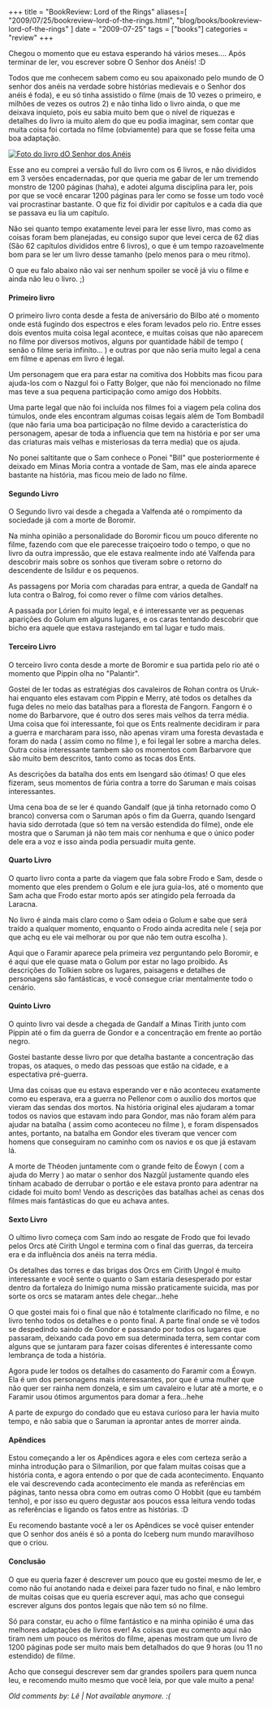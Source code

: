 +++
title = "BookReview: Lord of the Rings"
aliases=[
  "2009/07/25/bookreview-lord-of-the-rings.html",
  "blog/books/bookreview-lord-of-the-rings"
]
date = "2009-07-25"
tags = ["books"]
categories = "review"
+++

Chegou o momento que eu estava esperando há vários meses.... Após
terminar de ler, vou escrever sobre O Senhor dos Anéis! :D

Todos que me conhecem sabem como eu sou apaixonado pelo mundo de O
senhor dos anéis na verdade sobre histórias medievais e o Senhor dos
anéis é foda), e eu só tinha assistido o filme (mais de 10 vezes o
primeiro, e milhões de vezes os outros 2) e não tinha lido o livro
ainda, o que me deixava inquieto, pois eu sabia muito bem que o nível
de riquezas e detalhes do livro ia muito alem do que eu podia
imaginar, sem contar que muita coisa foi cortada no filme (obviamente)
para que se fosse feita uma boa adaptação.

[![Foto do livro dO Senhor dos Anéis](/images/posts/lord_of_the_rings.jpg "Meu livro do senhor dos anéis")](/images/posts/lord_of_the_rings.jpg "")

Esse ano eu comprei a versão full do livro com os 6 livros, e não
divididos em 3 versões encadernadas, por que queria me gabar de ler um
tremendo monstro de 1200 páginas (haha), e adotei alguma disciplina
para ler, pois por que se você encarar 1200 páginas para ler como se
fosse um todo você vai procrastinar bastante. O que fiz foi dividir
por capítulos e a cada dia que se passava eu lia um capítulo.

Não sei quanto tempo exatamente levei para ler esse livro, mas como as
coisas foram bem planejadas, eu consigo supor que levei cerca de 62
dias (São 62 capítulos divididos entre 6 livros), o que é um tempo
razoavelmente bom para se ler um livro desse tamanho (pelo menos para
o meu ritmo).

O que eu falo abaixo não vai ser nenhum spoiler se você já viu o filme
e ainda não leu o livro. ;)

#### Primeiro livro

O primeiro livro conta desde a festa de aniversário do Bilbo até o
momento onde está fugindo dos espectros e eles foram levados pelo
rio. Entre esses dois eventos muita coisa legal acontece, e muitas
coisas que não aparecem no filme por diversos motivos, alguns por
quantidade hábil de tempo ( senão o filme seria infinito... ) e outras
por que não seria muito legal a cena em filme e apenas em livro é
legal.

Um personagem que era para estar na comitiva dos Hobbits mas ficou
para ajuda-los com o Nazgul foi o Fatty Bolger, que não foi mencionado
no filme mas teve a sua pequena participação como amigo dos Hobbits.

Uma parte legal que não foi incluída nos filmes foi a viagem pela
colina dos túmulos, onde eles encontram algumas coisas legais além de
Tom Bombadil (que não faria uma boa participação no filme devido a
característica do personagem, apesar de toda a influencia que tem na
história e por ser uma das criaturas mais velhas e misteriosas da
terra media) que os ajuda.

No ponei saltitante que o Sam conhece o Ponei "Bill" que
posteriormente é deixado em Minas Moria contra a vontade de Sam, mas
ele ainda aparece bastante na história, mas ficou meio de lado no
filme.

#### Segundo Livro

O Segundo livro vai desde a chegada a Valfenda até o rompimento da
sociedade já com a morte de Boromir.

Na minha opinião a personalidade do Boromir ficou um pouco diferente
no filme, fazendo com que ele parecesse traiçoeiro todo o tempo, o que
no livro da outra impressão, que ele estava realmente indo até
Valfenda para descobrir mais sobre os sonhos que tiveram sobre o
retorno do descendente de Isildur e os pequenos.

As passagens por Moria com charadas para entrar, a queda de Gandalf na
luta contra o Balrog, foi como rever o filme com vários detalhes.

A passada por Lórien foi muito legal, e é interessante ver as pequenas
aparições do Golum em alguns lugares, e os caras tentando descobrir
que bicho era aquele que estava rastejando em tal lugar e tudo mais.

#### Terceiro Livro

O terceiro livro conta desde a morte de Boromir e sua partida pelo rio
até o momento que Pippin olha no "Palantir".

Gostei de ler todas as estratégias dos cavaleiros de Rohan contra os
Uruk-hai enquanto eles estavam com Pippin e Merry, até todos os
detalhes da fuga deles no meio das batalhas para a floresta de
Fangorn. Fangorn é o nome do Barbarvore, que é outro dos seres mais
velhos da terra média. Uma coisa que foi interessante, foi que os Ents
realmente decidiram ir para a guerra e marcharam para isso, não apenas
viram uma foresta devastada e foram do nada ( assim como no filme ), e
foi legal ler sobre a marcha deles. Outra coisa interessante tambem
são os momentos com Barbarvore que são muito bem descritos, tanto como
as tocas dos Ents.

As descrições da batalha dos ents em Isengard são ótimas! O que eles
fizeram, seus momentos de fúria contra a torre do Saruman e mais
coisas interessantes.

Uma cena boa de se ler é quando Gandalf (que já tinha retornado como O
branco) conversa com o Saruman após o fim da Guerra, quando Isengard
havia sido derrotada (que só tem na versão estendida do filme), onde
ele mostra que o Saruman já não tem mais cor nenhuma e que o único
poder dele era a voz e isso ainda podia persuadir muita gente.

#### Quarto Livro

O quarto livro conta a parte da viagem que fala sobre Frodo e Sam,
desde o momento que eles prendem o Golum e ele jura guia-los, até o
momento que Sam acha que Frodo estar morto após ser atingido pela
ferroada da Laracna.

No livro é ainda mais claro como o Sam odeia o Golum e sabe que será
traído a qualquer momento, enquanto o Frodo ainda acredita nele ( seja
por que achq eu ele vai melhorar ou por que não tem outra escolha ).

Aqui que o Faramir aparece pela primeira vez perguntando pelo Boromir,
e é aqui que ele quase mata o Golum por estar no lago proibido. As
descrições do Tolkien sobre os lugares, paisagens e detalhes de
personagens são fantásticas, e você consegue criar mentalmente todo o
cenário.

#### Quinto Livro

O quinto livro vai desde a chegada de Gandalf a Minas Tirith junto com
Pippin até o fim da guerra de Gondor e a concentração em frente ao
portão negro.

Gostei bastante desse livro por que detalha bastante a concentração
das tropas, os ataques, o medo das pessoas que estão na cidade, e a
espectativa pré-guerra.

Uma das coisas que eu estava esperando ver e não aconteceu exatamente
como eu esperava, era a guerra no Pellenor com o auxílio dos mortos
que vieram das sendas dos mortos. Na história original eles ajudaram a
tomar todos os navios que estavam indo para Gondor, mas não foram além
para ajudar na batalha ( assim como aconteceu no filme ), e foram
dispensados antes, portanto, na batalha em Gondor eles tiveram que
vencer com homens que conseguiram no caminho com os navios e os que já
estavam lá.

A morte de Théoden juntamente com o grande feito de Éowyn ( com a
ajuda do Merry ) ao matar o senhor dos Nazgûl justamente quando eles
tinham acabado de derrubar o portão e ele estava pronto para adentrar
na cidade foi muito bom! Vendo as descrições das batalhas achei as
cenas dos filmes mais fantásticas do que eu achava antes.

#### Sexto Livro

O ultimo livro começa com Sam indo ao resgate de Frodo que foi levado
pelos Orcs até Cirith Ungol e termina com o final das guerras, da
terceira era e da influência dos anéis na terra média.

Os detalhes das torres e das brigas dos Orcs em Cirith Ungol é muito
interessante e você sente o quanto o Sam estaria desesperado por estar
dentro da fortaleza do Inimigo numa missão praticamente suicida, mas
por sorte os orcs se mataram antes dele chegar...hehe

O que gostei mais foi o final que não é totalmente clarificado no
filme, e no livro tenho todos os detalhes e o ponto final. A parte
final onde se vê todos se despedindo saindo de Gondor e passando por
todos os lugares que passaram, deixando cada povo em sua determinada
terra, sem contar com alguns que se juntaram para fazer coisas
diferentes é interessante como lembrança de toda a história.

Agora pude ler todos os detalhes do casamento do Faramir com a
Éowyn. Ela é um dos personagens mais interessantes, por que é uma
mulher que não quer ser rainha nem donzela, e sim um cavaleiro e lutar
até a morte, e o Faramir usou ótimos argumentos para domar a
fera...hehe

A parte de expurgo do condado que eu estava curioso para ler havia
muito tempo, e não sabia que o Saruman ia aprontar antes de morrer
ainda.

#### Apêndices

Estou começando a ler os Apêndices agora e eles com certeza serão a
minha introdução para o Silmarilion, por que falam muitas coisas que a
história conta, e agora entendo o por que de cada
acontecimento. Enquanto ele vai descrevendo cada acontecimento ele
manda as referências em páginas, tanto nessa obra como em outras como
O Hobbit (que eu também tenho), e por isso eu quero degustar aos
poucos essa leitura vendo todas as referências e ligando os fatos
entre as histórias. :D

Eu recomendo bastante você a ler os Apêndices se você quiser entender
que O senhor dos anéis é só a ponta do Iceberg num mundo maravilhoso
que o criou.

#### Conclusão

O que eu queria fazer é descrever um pouco que eu gostei mesmo de ler,
e como não fui anotando nada e deixei para fazer tudo no final, e não
lembro de muitas coisas que eu queria escrever aqui, mas acho que
consegui escrever alguns dos pontos legais que não tem só no filme.

Só para constar, eu acho o filme fantástico e na minha opinião é uma
das melhores adaptações de livros ever! As coisas que eu comento aqui
não tiram nem um pouco os méritos do filme, apenas mostram que um
livro de 1200 páginas pode ser muito mais bem detalhados do que 9
horas (ou 11 no estendido) de filme.

Acho que consegui descrever sem dar grandes spoilers para quem nunca
leu, e recomendo muito mesmo que você leia, por que vale muito a pena!



_Old comments by: Lê | Not available anymore. :(_
